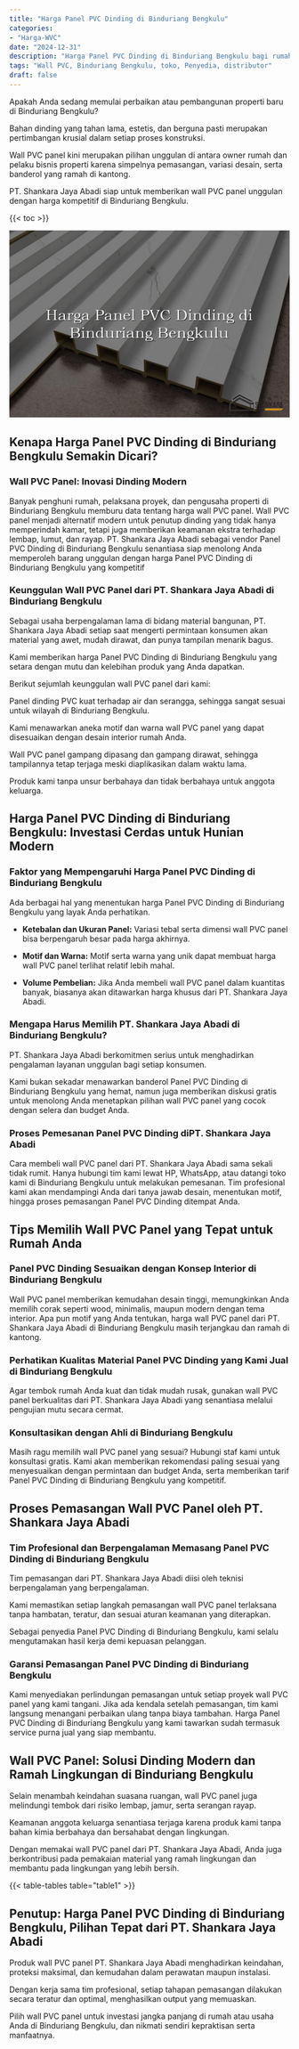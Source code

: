 ```yaml
---
title: "Harga Panel PVC Dinding di Binduriang Bengkulu"
categories: 
- "Harga-WVC"
date: "2024-12-31"
description: "Harga Panel PVC Dinding di Binduriang Bengkulu bagi rumah, kantor, serta gerai. Panel berkualitas, variasi motif, variasi warna menarik, dengan servis pemasangan ditangani oleh teknisi profesional dan kepastian resmi!|Layanan penyediaan Panel PVC Dinding di Binduriang Bengkulu bagi keperluan tempat tinggal, kantor, atau toko, beserta material unggulan dan pemasangan oleh tim profesional serta kepastian resmi.|Pilihan Panel PVC Dinding di Binduriang Bengkulu yang terbukti bagi hunian, perkantoran, serta ritel, bersama material berkualitas dan pemasangan oleh tim profesional dan kepastian resmi.|Penyediaan Panel PVC Dinding di Binduriang Bengkulu untuk rumah, perkantoran, serta ritel, dengan material unggulan dan penempatan ditangani oleh teknisi berpengalaman, lengkap beserta kepastian resmi.}"
tags: "Wall PVC, Binduriang Bengkulu, toko, Penyedia, distributor"
draft: false
---
```


Apakah Anda sedang memulai perbaikan atau pembangunan properti baru di Binduriang Bengkulu?

Bahan dinding yang tahan lama, estetis, dan berguna pasti merupakan pertimbangan krusial dalam setiap proses konstruksi.

Wall PVC panel kini merupakan pilihan unggulan di antara owner rumah dan pelaku bisnis properti karena simpelnya pemasangan, variasi desain, serta banderol yang ramah di kantong.

PT. Shankara Jaya Abadi siap untuk memberikan wall PVC panel unggulan dengan harga kompetitif di Binduriang Bengkulu.

{{< toc >}}

![Harga Panel PVC Dinding di Binduriang Bengkulu](/images/Harga-WVC/Harga-Panel-PVC-Dinding-di-Binduriang-Bengkulu.png)


## Kenapa Harga Panel PVC Dinding di Binduriang Bengkulu Semakin Dicari?

### Wall PVC Panel: Inovasi Dinding Modern

Banyak penghuni rumah, pelaksana proyek, dan pengusaha properti di Binduriang Bengkulu memburu data tentang harga wall PVC panel. Wall PVC panel menjadi alternatif modern untuk penutup dinding yang tidak hanya memperindah kamar, tetapi juga memberikan keamanan ekstra terhadap lembap, lumut, dan rayap. PT. Shankara Jaya Abadi sebagai vendor Panel PVC Dinding di Binduriang Bengkulu senantiasa siap menolong Anda memperoleh barang unggulan dengan harga Panel PVC Dinding di Binduriang Bengkulu yang kompetitif

### Keunggulan Wall PVC Panel dari PT. Shankara Jaya Abadi di Binduriang Bengkulu

Sebagai usaha berpengalaman lama di bidang material bangunan, PT. Shankara Jaya Abadi setiap saat mengerti permintaan konsumen akan material yang awet, mudah dirawat, dan punya tampilan menarik bagus.

Kami memberikan harga Panel PVC Dinding di Binduriang Bengkulu yang setara dengan mutu dan kelebihan produk yang Anda dapatkan.

Berikut sejumlah keunggulan wall PVC panel dari kami:

Panel dinding PVC kuat terhadap air dan serangga, sehingga sangat sesuai untuk wilayah di Binduriang Bengkulu.

Kami menawarkan aneka motif dan warna wall PVC panel yang dapat disesuaikan dengan desain interior rumah Anda.

Wall PVC panel gampang dipasang dan gampang dirawat, sehingga tampilannya tetap terjaga meski diaplikasikan dalam waktu lama.

Produk kami tanpa unsur berbahaya dan tidak berbahaya untuk anggota keluarga.

## Harga Panel PVC Dinding di Binduriang Bengkulu: Investasi Cerdas untuk Hunian Modern

### Faktor yang Mempengaruhi Harga Panel PVC Dinding di Binduriang Bengkulu

Ada berbagai hal yang menentukan harga Panel PVC Dinding di Binduriang Bengkulu yang layak Anda perhatikan.

- **Ketebalan dan Ukuran Panel:** Variasi tebal serta dimensi wall PVC panel bisa berpengaruh besar pada harga akhirnya.

- **Motif dan Warna:** Motif serta warna yang unik dapat membuat harga wall PVC panel terlihat relatif lebih mahal.

- **Volume Pembelian:** Jika Anda membeli wall PVC panel dalam kuantitas banyak, biasanya akan ditawarkan harga khusus dari PT. Shankara Jaya Abadi.

### Mengapa Harus Memilih PT. Shankara Jaya Abadi di Binduriang Bengkulu?

PT. Shankara Jaya Abadi berkomitmen serius untuk menghadirkan pengalaman layanan unggulan bagi setiap konsumen.

Kami bukan sekadar menawarkan banderol Panel PVC Dinding di Binduriang Bengkulu yang hemat, namun juga memberikan diskusi gratis untuk menolong Anda menetapkan pilihan wall PVC panel yang cocok dengan selera dan budget Anda.

### Proses Pemesanan Panel PVC Dinding diPT. Shankara Jaya Abadi

Cara membeli wall PVC panel dari PT. Shankara Jaya Abadi sama sekali tidak rumit. Hanya hubungi tim kami lewat HP, WhatsApp, atau datangi toko kami di Binduriang Bengkulu untuk melakukan pemesanan. Tim profesional kami akan mendampingi Anda dari tanya jawab desain, menentukan motif, hingga proses pemasangan Panel PVC Dinding ditempat Anda.

## Tips Memilih Wall PVC Panel yang Tepat untuk Rumah Anda

### Panel PVC Dinding Sesuaikan dengan Konsep Interior di Binduriang Bengkulu

Wall PVC panel memberikan kemudahan desain tinggi, memungkinkan Anda memilih corak seperti wood, minimalis, maupun modern dengan tema interior. Apa pun motif yang Anda tentukan, harga wall PVC panel dari PT. Shankara Jaya Abadi di Binduriang Bengkulu masih terjangkau dan ramah di kantong.

### Perhatikan Kualitas Material Panel PVC Dinding yang Kami Jual di Binduriang Bengkulu

Agar tembok rumah Anda kuat dan tidak mudah rusak, gunakan wall PVC panel berkualitas dari PT. Shankara Jaya Abadi yang senantiasa melalui pengujian mutu secara cermat.

### Konsultasikan dengan Ahli di Binduriang Bengkulu

Masih ragu memilih wall PVC panel yang sesuai? Hubungi staf kami untuk konsultasi gratis. Kami akan memberikan rekomendasi paling sesuai yang menyesuaikan dengan permintaan dan budget Anda, serta memberikan tarif Panel PVC Dinding di Binduriang Bengkulu yang kompetitif.

## Proses Pemasangan Wall PVC Panel oleh PT. Shankara Jaya Abadi

### Tim Profesional dan Berpengalaman Memasang Panel PVC Dinding di Binduriang Bengkulu

Tim pemasangan dari PT. Shankara Jaya Abadi diisi oleh teknisi berpengalaman yang berpengalaman.

Kami memastikan setiap langkah pemasangan wall PVC panel terlaksana tanpa hambatan, teratur, dan sesuai aturan keamanan yang diterapkan.

Sebagai penyedia Panel PVC Dinding di Binduriang Bengkulu, kami selalu mengutamakan hasil kerja demi kepuasan pelanggan.

### Garansi Pemasangan Panel PVC Dinding di Binduriang Bengkulu

Kami menyediakan perlindungan pemasangan untuk setiap proyek wall PVC panel yang kami tangani. Jika ada kendala setelah pemasangan, tim kami langsung menangani perbaikan ulang tanpa biaya tambahan. Harga Panel PVC Dinding di Binduriang Bengkulu yang kami tawarkan sudah termasuk service purna jual yang siap membantu.

## Wall PVC Panel: Solusi Dinding Modern dan Ramah Lingkungan di Binduriang Bengkulu

Selain menambah keindahan suasana ruangan, wall PVC panel juga melindungi tembok dari risiko lembap, jamur, serta serangan rayap.

Keamanan anggota keluarga senantiasa terjaga karena produk kami tanpa bahan kimia berbahaya dan bersahabat dengan lingkungan.

Dengan memakai wall PVC panel dari PT. Shankara Jaya Abadi, Anda juga berkontribusi pada pemakaian material yang ramah lingkungan dan membantu pada lingkungan yang lebih bersih.

{{< table-tables table="table1" >}}

## Penutup: Harga Panel PVC Dinding di Binduriang Bengkulu, Pilihan Tepat dari PT. Shankara Jaya Abadi

Produk wall PVC panel PT. Shankara Jaya Abadi menghadirkan keindahan, proteksi maksimal, dan kemudahan dalam perawatan maupun instalasi.

Dengan kerja sama tim profesional, setiap tahapan pemasangan dilakukan secara teratur dan optimal, menghasilkan output yang memuaskan.

Pilih wall PVC panel untuk investasi jangka panjang di rumah atau usaha Anda di Binduriang Bengkulu, dan nikmati sendiri kepraktisan serta manfaatnya.